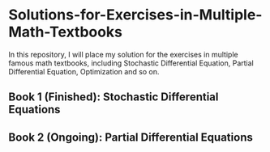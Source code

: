 # Solutions-for-Exercises-in-Multiple-Math-Textbooks
In this repository, I will place my solution for the exercises in multiple famous math textbooks, including Stochastic Differential Equation, Partial Differential Equation, Optimization and so on.

## Book 1 (Finished): Stochastic Differential Equations
## Book 2 (Ongoing): Partial Differential Equations
